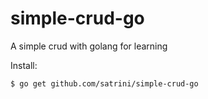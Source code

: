 # simple-crud-go
A simple crud with golang for learning

Install:
```sh
$ go get github.com/satrini/simple-crud-go
```
